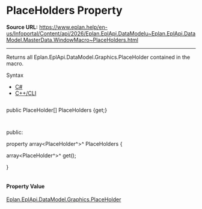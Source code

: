 # PlaceHolders Property

**Source URL:** https://www.eplan.help/en-us/Infoportal/Content/api/2026/Eplan.EplApi.DataModelu~Eplan.EplApi.DataModel.MasterData.WindowMacro~PlaceHolders.html

---

Returns all Eplan.EplApi.DataModel.Graphics.PlaceHolder contained in the macro.

Syntax

- [C#](#i-syntax-CS)
- [C++/CLI](#i-syntax-CPP2005)

```
```
public PlaceHolder[] PlaceHolders {get;}
```
```

```
```
public:

property array<PlaceHolder^>^ PlaceHolders {

   array<PlaceHolder^>^ get();

}
```
```

#### Property Value

[Eplan.EplApi.DataModel.Graphics.PlaceHolder](Eplan.EplApi.DataModelu~Eplan.EplApi.DataModel.Graphics.PlaceHolder.html)
